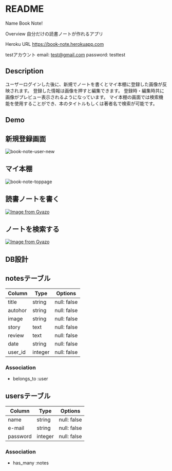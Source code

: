 # README

Name
Book Note!

Overview
自分だけの読書ノートが作れるアプリ

Heroku URL
https://book-note.herokuapp.com

testアカウント
email:    test@gmail.com
password: testtest

## Description

ユーザーログインした後に、新規でノートを書くとマイ本棚に登録した画像が反映されます。
登録した情報は画像を押すと編集できます。
登録時・編集時共に画像がプレビュー表示されるようになっています。
マイ本棚の画面では検索機能を使用することができ、本のタイトルもしくは著者名で検索が可能です。

## Demo

## 新規登録画面
![book-note-user-new](https://user-images.githubusercontent.com/59085642/74913672-781d2600-5404-11ea-8ad2-84b9ab0c714e.png)

## マイ本棚
![book-note-toppage](https://user-images.githubusercontent.com/59085642/74913759-a6026a80-5404-11ea-93cf-83d7778115d6.png)

## 読書ノートを書く
[![Image from Gyazo](https://i.gyazo.com/220cc83a005f6e862210765413d2c2a1.gif)](https://gyazo.com/220cc83a005f6e862210765413d2c2a1)

## ノートを検索する
[![Image from Gyazo](https://i.gyazo.com/1c743fa641e6fabf1b21783afba9cb38.gif)](https://gyazo.com/1c743fa641e6fabf1b21783afba9cb38)


## DB設計

## notesテーブル
|Column|Type|Options|
|------|----|-------|
|title|string|null: false|
|autohor|string|null: false|
|image|string|null: false|
|story|text|null: false|
|review|text|null: false|
|date|string|null: false|
|user_id|integer|null: false|
### Association
- belongs_to :user

## usersテーブル
|Column|Type|Options|
|------|----|-------|
|name|string|null: false|
|e-mail|string|null: false|
|password|integer|null: false|
### Association
- has_many :notes
